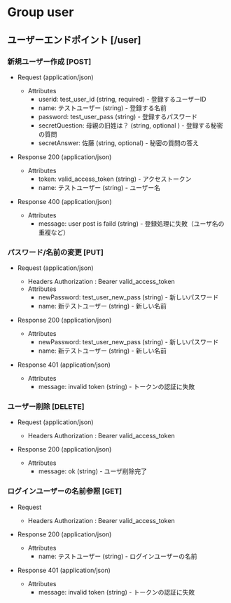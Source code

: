# Group user

## ユーザーエンドポイント [/user]

### 新規ユーザー作成 [POST]

+ Request (application/json)
    + Attributes
        + userid: test_user_id (string, required) - 登録するユーザーID
        + name: テストユーザー (string) - 登録する名前
        + password: test_user_pass (string) - 登録するパスワード
        + secretQuestion: 母親の旧姓は？ (string, optional ) - 登録する秘密の質問
        + secretAnswer: 佐藤 (string, optional) - 秘密の質問の答え

+ Response 200 (application/json)
    + Attributes
        + token: valid_access_token (string) - アクセストークン
        + name: テストユーザー (string) - ユーザー名

+ Response 400 (application/json)
    + Attributes
        + message: user post is faild (string) - 登録処理に失敗（ユーザ名の重複など）

### パスワード/名前の変更 [PUT]

+ Request (application/json)
    + Headers
        Authorization : Bearer valid_access_token
    + Attributes
        + newPassword: test_user_new_pass (string) - 新しいパスワード
        + name: 新テストユーザー (string) - 新しい名前

+ Response 200 (application/json)
    + Attributes
        + newPassword: test_user_new_pass (string) - 新しいパスワード
        + name: 新テストユーザー (string) - 新しい名前

+ Response 401 (application/json)
    + Attributes
        + message: invalid token (string) - トークンの認証に失敗

        

### ユーザー削除 [DELETE]

+ Request (application/json)
    + Headers
        Authorization : Bearer valid_access_token

+ Response 200 (application/json)
    + Attributes
        + message: ok (string) - ユーザ削除完了

### ログインユーザーの名前参照 [GET]

+ Request
    + Headers
        Authorization : Bearer valid_access_token

+ Response 200 (application/json)
    + Attributes
        + name: テストユーザー (string) - ログインユーザーの名前

+ Response 401 (application/json)
    + Attributes
        + message: invalid token (string) - トークンの認証に失敗
